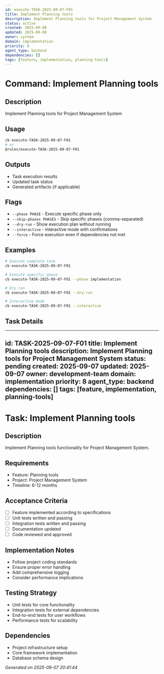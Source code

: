```yaml
---
id: execute-TASK-2025-09-07-F01
title: Implement Planning tools
description: Implement Planning tools for Project Management System
status: active
created: 2025-09-08
updated: 2025-09-08
owner: system
domain: implementation
priority: 8
agent_type: backend
dependencies: []
tags: [feature, implementation, planning-tools]
---
```


# Command: Implement Planning tools

## Description
Implement Planning tools for Project Management System

## Usage
```bash
cb execute-TASK-2025-09-07-F01
# or
@rules/execute-TASK-2025-09-07-F01
```

## Outputs
- Task execution results
- Updated task status
- Generated artifacts (if applicable)

## Flags
- `--phase PHASE` - Execute specific phase only
- `--skip-phases PHASES` - Skip specific phases (comma-separated)
- `--dry-run` - Show execution plan without running
- `--interactive` - Interactive mode with confirmations
- `--force` - Force execution even if dependencies not met

## Examples
```bash
# Execute complete task
cb execute-TASK-2025-09-07-F01

# Execute specific phase
cb execute-TASK-2025-09-07-F01 --phase implementation

# Dry run
cb execute-TASK-2025-09-07-F01 --dry-run

# Interactive mode
cb execute-TASK-2025-09-07-F01 --interactive
```

## Task Details

---
id: TASK-2025-09-07-F01
title: Implement Planning tools
description: Implement Planning tools for Project Management System
status: pending
created: 2025-09-07
updated: 2025-09-07
owner: development-team
domain: implementation
priority: 8
agent_type: backend
dependencies: []
tags: [feature, implementation, planning-tools]
---

# Task: Implement Planning tools

## Description
Implement Planning tools functionality for Project Management System.

## Requirements
- Feature: Planning tools
- Project: Project Management System
- Timeline: 6-12 months

## Acceptance Criteria
- [ ] Feature implemented according to specifications
- [ ] Unit tests written and passing
- [ ] Integration tests written and passing
- [ ] Documentation updated
- [ ] Code reviewed and approved

## Implementation Notes
- Follow project coding standards
- Ensure proper error handling
- Add comprehensive logging
- Consider performance implications

## Testing Strategy
- Unit tests for core functionality
- Integration tests for external dependencies
- End-to-end tests for user workflows
- Performance tests for scalability

## Dependencies
- Project infrastructure setup
- Core framework implementation
- Database schema design

*Generated on 2025-09-07 20:41:44*


